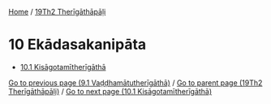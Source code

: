 
[Home](/) / [19Th2 Therīgāthāpāḷi](../19Th2.md)

# 10 Ekādasakanipāta

* [10.1 Kisāgotamītherīgāthā](10/10.1.md)

[Go to previous page (9.1 Vaḍḍhamātutherīgāthā)](9/9.1.md) / [Go to parent page (19Th2 Therīgāthāpāḷi)](0.md) / [Go to next page (10.1 Kisāgotamītherīgāthā)](10/10.1.md)


